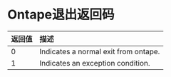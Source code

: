 # Ontape退出返回码  

|返回值|描述|
|:--|:--|
|0|Indicates a normal exit from ontape.|
|1|Indicates an exception condition.|